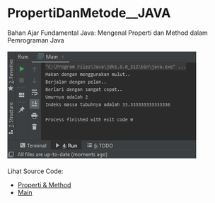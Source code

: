# PropertiDanMetode__JAVA
Bahan Ajar Fundamental Java: Mengenal Properti dan Method dalam Pemrograman Java<br><br>
<img src="https://github.com/RizkyKhapidsyah/PropertiDanMetode__JAVA/blob/master/results/001.PNG"><br><br>
Lihat Source Code:<br>
- <a href="https://github.com/RizkyKhapidsyah/PropertiDanMetode__JAVA/blob/master/src/com/rizkykhapidsyah/javafundamental/propertimetode/Hewan.java">Properti & Method</a><br>
- <a href="https://github.com/RizkyKhapidsyah/PropertiDanMetode__JAVA/blob/master/src/com/rizkykhapidsyah/javafundamental/propertimetode/Main.java">Main</a>

